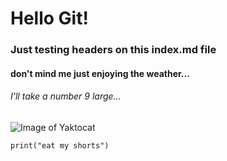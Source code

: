 # Hello Git!
### Just testing headers on this index.md file

#### don't mind me just enjoying the weather...
###### I'll take a number 9 large...


![Image of Yaktocat](https://octodex.github.com/images/yaktocat.png)



```
print("eat my shorts")
```
